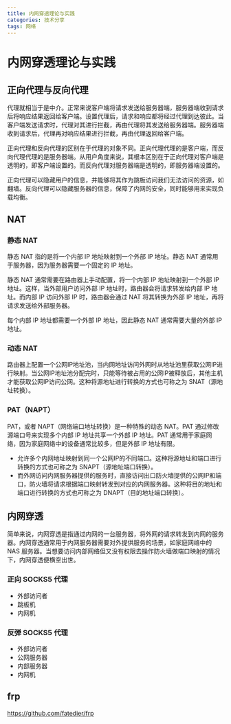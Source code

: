```yaml
---
title: 内网穿透理论与实践
categories: 技术分享
tags: 网络
---
```


# 内网穿透理论与实践
## 正向代理与反向代理
代理就相当于是中介。正常来说客户端将请求发送给服务器端，服务器端收到请求后将响应结果返回给客户端。设置代理后，请求和响应都将经过代理到达彼此。当客户端发送请求时，代理对其进行拦截，再由代理将其发送给服务器端。服务器端收到请求后，代理再对响应结果进行拦截，再由代理返回给客户端。

正向代理和反向代理的区别在于代理的对象不同。正向代理代理的是客户端，而反向代理代理的是服务器端。从用户角度来说，其根本区别在于正向代理对客户端是透明的，即客户端设置的。而反向代理对服务器端是透明的，即服务器端设置的。

正向代理可以隐藏用户的信息，并能够将其作为跳板访问我们无法访问的资源，如翻墙。反向代理可以隐藏服务器的信息，保障了内网的安全，同时能够用来实现负载均衡。

## NAT
### 静态 NAT
静态 NAT 指的是将一个内部 IP 地址映射到一个外部 IP 地址。静态 NAT 通常用于服务器，因为服务器需要一个固定的 IP 地址。

静态 NAT 通常需要在路由器上手动配置，将一个内部 IP 地址映射到一个外部 IP 地址。这样，当外部用户访问外部 IP 地址时，路由器会将请求转发给内部 IP 地址。而内部 IP 访问外部 IP 时，路由器会通过 NAT 将其转换为外部 IP 地址，再将请求发送给外部服务器。

每个内部 IP 地址都需要一个外部 IP 地址，因此静态 NAT 通常需要大量的外部 IP 地址。

### 动态 NAT
路由器上配置一个公网IP地址池，当内网地址访问外网时从地址池里获取公网IP进行映射。当公网IP地址池分配完时，只能等待被占用的公网IP被释放后，其他主机才能获取公网IP访问公网。这种将源地址进行转换的方式也可称之为 SNAT（源地址转换）。

### PAT（NAPT）
PAT，或者 NAPT（网络端口地址转换）是一种特殊的动态 NAT。PAT 通过修改源端口号来实现多个内部 IP 地址共享一个外部 IP 地址。PAT 通常用于家庭网络，因为家庭网络中的设备通常比较多，但是外部 IP 地址有限。

- 允许多个内网地址映射到同一个公网IP的不同端口。这种将源地址和端口进行转换的方式也可称之为 SNAPT（源地址端口转换）。
- 而外网访问内网服务器提供的服务时，直接访问出口防火墙提供的公网IP和端口，防火墙将请求根据端口映射转发到对应的内网服务器。这种将目的地址和端口进行转换的方式也可称之为 DNAPT（目的地址端口转换）。


## 内网穿透
简单来说，内网穿透是指通过内网的一台服务器，将外网的请求转发到内网的服务器。内网穿透通常用于内网服务器需要对外提供服务的场景，如家庭网络中的 NAS 服务器。当想要访问内部网络但又没有权限去操作防火墙做端口映射的情况下，内网穿透便横空出世。
### 正向 SOCKS5 代理
- 外部访问者
- 跳板机
- 内网机
### 反弹 SOCKS5 代理
- 外部访问者
- 公网服务器
- 内部服务器
- 内网机
## frp
https://github.com/fatedier/frp